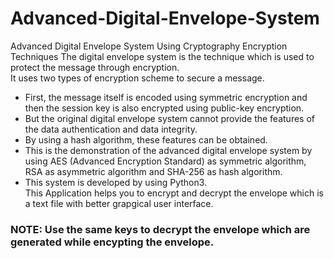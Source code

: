 # Advanced-Digital-Envelope-System
Advanced Digital Envelope System Using Cryptography Encryption Techniques 
The digital envelope system is the technique which is used to protect the message through encryption.<br>
It uses two types of encryption scheme to secure a message.

-  First, the message itself is encoded using symmetric encryption and then the session key is also encrypted using public-key encryption.
-  But the original digital envelope system cannot provide the features of the data authentication and data integrity.
-  By using a hash algorithm, these features can be obtained.
-  This is the demonstration of the advanced digital envelope system by using AES (Advanced Encryption Standard) as symmetric algorithm, RSA as asymmetric algorithm and SHA-256 as hash algorithm.
-  This system is developed by using Python3.<br>
This Application helps you to encrypt and decrypt the envelope which is a text file with better grapgical user interface.<br>
### NOTE: Use the same keys to decrypt the envelope which are generated while encypting the envelope.
